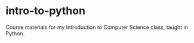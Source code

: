 # intro-to-python
Course materials for my Introduction to Computer Science class, taught in Python.
